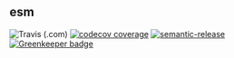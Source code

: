 ## esm


![Travis (.com)](https://img.shields.io/travis/com/wmik/esm.svg?style=flat-square)
[![codecov coverage](https://img.shields.io/codecov/c/github/wmik/esm.svg?style=flat-square)](https://codecov.io/github/wmik/esm)
[![semantic-release](https://img.shields.io/badge/%20%20%F0%9F%93%A6%F0%9F%9A%80-semantic--release-e10079.svg?style=flat-square)](https://github.com/semantic-release/semantic-release) [![Greenkeeper badge](https://badges.greenkeeper.io/wmik/esm.svg)](https://greenkeeper.io/)
